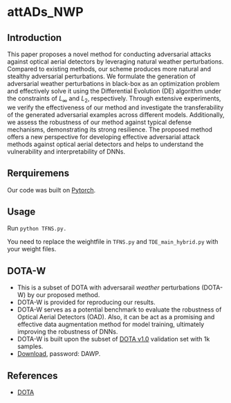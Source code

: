 # attADs_NWP

## Introduction
This paper proposes a novel method for conducting adversarial attacks against optical aerial detectors by leveraging natural weather perturbations. Compared to existing methods, our scheme produces more natural and stealthy adversarial perturbations. We formulate the generation of adversarial weather perturbations in black-box as an optimization problem and effectively solve it using the Differential Evolution (DE) algorithm under the constraints of $L_{\infty}$ and $L_2$, respectively. Through extensive experiments, we verify the effectiveness of our method and investigate the transferability of the generated adversarial examples across different models. Additionally, we assess the robustness of our method against typical defense mechanisms, demonstrating its strong resilience. The proposed method offers a new perspective for developing effective adversarial attack methods against optical aerial detectors and helps to understand the vulnerability and interpretability of DNNs.

## Rerquiremens
Our code was built on [Pytorch](https://pytorch.org/).

## Usage
Run
`python TFNS.py.`

You need to replace the weightfile in `TFNS.py` and `TDE_main_hybrid.py` with your weight files. 

## DOTA-W
- This is a subset of DOTA with adversarail *weather* perturbations (DOTA-W) by our proposed method.
- DOTA-W is provided for reproducing our results.
- DOTA-W serves as a potential benchmark to evaluate the robustness of Optical Aerial Detectors (OAD). Also, it can be act as a  promising and effective data augmentation method for model training, ultimately improving the robustness of DNNs.
- DOTA-W is built upon the subset of [DOTA v1.0](https://captain-whu.github.io/DOTA/dataset.html) validation set with 1k samples.
- [Download](https://pan.baidu.com/s/1_RLu3vT6ri3yzfrLixZQMA), password: DAWP.

## References
- [DOTA](https://captain-whu.github.io/DOTA/code.html)

